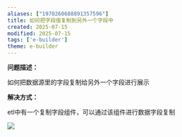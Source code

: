 ```yaml
---
aliases: ["1970260688891357596"]
title: 如何把字段值复制到另外一个字段中
created: 2025-07-15
modified: 2025-07-15
tags: ['e-builder']
theme: e-builder
---
```


**问题描述：**

如何把数据源里的字段复制给另外一个字段进行展示

**解决方式：**

etl中有一个复制字段组件，可以通过该组件进行数据字段复制

![](8b5af2d39eb5eba0a8378ccc6a58af7d.jpg)